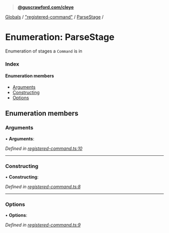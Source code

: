 > **[@guscrawford.com/cleye](../README.md)**

[Globals](../globals.md) / ["registered-command"](../modules/_registered_command_.md) / [ParseStage](_registered_command_.parsestage.md) /

# Enumeration: ParseStage

Enumeration of stages a `Command` is in

### Index

#### Enumeration members

* [Arguments](_registered_command_.parsestage.md#arguments)
* [Constructing](_registered_command_.parsestage.md#constructing)
* [Options](_registered_command_.parsestage.md#options)

## Enumeration members

###  Arguments

• **Arguments**:

*Defined in [registered-command.ts:10](https://github.com/guscrawford-com/cleye/blob/c919695/src/registered-command.ts#L10)*

___

###  Constructing

• **Constructing**:

*Defined in [registered-command.ts:8](https://github.com/guscrawford-com/cleye/blob/c919695/src/registered-command.ts#L8)*

___

###  Options

• **Options**:

*Defined in [registered-command.ts:9](https://github.com/guscrawford-com/cleye/blob/c919695/src/registered-command.ts#L9)*
